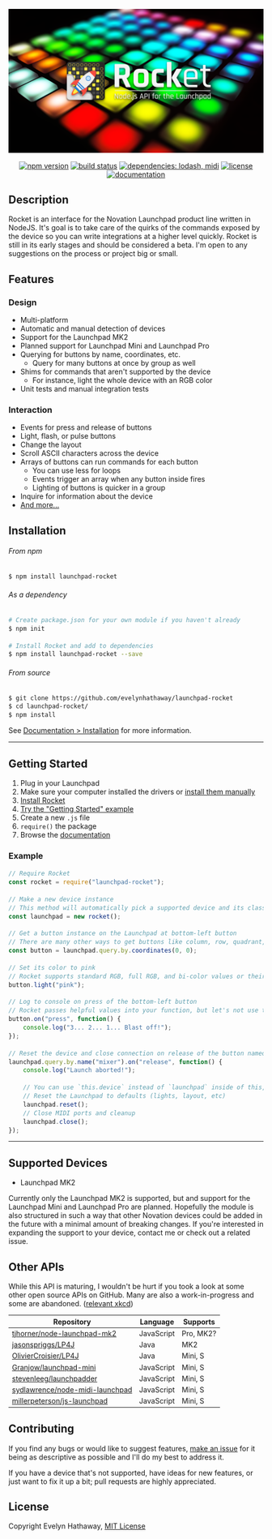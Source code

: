 <div align="center">

![Rocket](docs/images/cover.png)

[![npm version](https://img.shields.io/npm/v/launchpad-rocket.svg)](https://www.npmjs.com/package/launchpad-rocket)
[![build status](https://img.shields.io/travis/evelynhathaway/launchpad-rocket.svg)](https://travis-ci.org/evelynhathaway/launchpad-rocket)
[![dependencies: lodash, midi](https://img.shields.io/badge/dependencies-lodash%2C%20midi-lightgrey.svg)](https://github.com/evelynhathaway/launchpad-rocket/network/dependencies)
[![license](https://img.shields.io/github/license/evelynhathaway/launchpad-rocket.svg)](/LICENSE)
[![documentation](https://img.shields.io/badge/documentation-./docs-lightgrey.svg)](docs)

</div>


## Description
Rocket is an interface for the Novation Launchpad product line written in NodeJS. It's goal is to take care of the quirks of the commands exposed by the device so you can write integrations at a higher level quickly. Rocket is still in its early stages and should be considered a beta. I'm open to any suggestions on the process or project big or small.


## Features
### Design
- Multi-platform
- Automatic and manual detection of devices
- Support for the Launchpad MK2
- Planned support for Launchpad Mini and Launchpad Pro
- Querying for buttons by name, coordinates, etc.
	- Query for many buttons at once by group as well
- Shims for commands that aren't supported by the device
	- For instance, light the whole device with an RGB color
- Unit tests and manual integration tests

### Interaction
- Events for press and release of buttons
- Light, flash, or pulse buttons
- Change the layout
- Scroll ASCII characters across the device
- Arrays of buttons can run commands for each button
	- You can use less for loops
	- Events trigger an array when any button inside fires
	- Lighting of buttons is quicker in a group
- Inquire for information about the device
- [And more...](docs/interaction.md)


## Installation
###### From npm
```bash
$ npm install launchpad-rocket
```
###### As a dependency
```bash
# Create package.json for your own module if you haven't already
$ npm init

# Install Rocket and add to dependencies
$ npm install launchpad-rocket --save
```
###### From source
```bash
$ git clone https://github.com/evelynhathaway/launchpad-rocket
$ cd launchpad-rocket/
$ npm install
```
See [Documentation > Installation](docs/installation.md) for more information.


---


## Getting Started
1. Plug in your Launchpad
2. Make sure your computer installed the drivers or [install them manually](https://us.novationmusic.com/support/product-downloads?product=Launchpad)
3. [Install Rocket](docs/installation.md)
4. [Try the "Getting Started" example](docs/getting-started.md)
4. Create a new `.js` file
5. `require()` the package
6. Browse the [documentation](docs)

### Example
<!-- Also change /doc/getting-started.md -->
```js
// Require Rocket
const rocket = require("launchpad-rocket");

// Make a new device instance
// This method will automatically pick a supported device and its class
const launchpad = new rocket();

// Get a button instance on the Launchpad at bottom-left button
// There are many other ways to get buttons like column, row, quadrant, etc.
const button = launchpad.query.by.coordinates(0, 0);

// Set its color to pink
// Rocket supports standard RGB, full RGB, and bi-color values or their names
button.light("pink");

// Log to console on press of the bottom-left button
// Rocket passes helpful values into your function, but let's not use them now
button.on("press", function() {
	console.log("3... 2... 1... Blast off!");
});

// Reset the device and close connection on release of the button named "mixer"
launchpad.query.by.name("mixer").on("release", function() {
	console.log("Launch aborted!");

	// You can use `this.device` instead of `launchpad` inside of this, but let's use our own reference
	// Reset the Launchpad to defaults (lights, layout, etc)
	launchpad.reset();
	// Close MIDI ports and cleanup
	launchpad.close();
});
```


---


## Supported Devices
- Launchpad MK2

Currently only the Launchpad MK2 is supported, but and support for the Launchpad Mini and Launchpad Pro are planned. Hopefully the module is also structured in such a way that other Novation devices could be added in the future with a minimal amount of breaking changes. If you're interested in expanding the support to your device, contact me or check out a related issue.


## Other APIs
While this API is maturing, I wouldn't be hurt if you took a look at some other open source APIs on GitHub. Many are also a work-in-progress and some are abandoned. ([relevant xkcd](https://xkcd.com/927/))

| Repository                                                                            | Language   | Supports  |
|---------------------------------------------------------------------------------------|------------|-----------|
| [tjhorner/node-launchpad-mk2](https://github.com/tjhorner/node-launchpad-mk2)         | JavaScript | Pro, MK2? |
| [jasonspriggs/LP4J](https://github.com/jasonspriggs/LP4J)                             | Java       | MK2       |
| [OlivierCroisier/LP4J](https://github.com/OlivierCroisier/LP4J)                       | Java       | Mini, S   |
| [Granjow/launchpad-mini](https://github.com/Granjow/launchpad-mini)                   | JavaScript | Mini, S   |
| [stevenleeg/launchpadder](https://github.com/stevenleeg/launchpadder)                 | JavaScript | Mini, S   |
| [sydlawrence/node-midi-launchpad](https://github.com/sydlawrence/node-midi-launchpad) | JavaScript | Mini, S   |
| [millerpeterson/js-launchpad](https://github.com/millerpeterson/js-launchpad)         | JavaScript | Mini, S   |


## Contributing
If you find any bugs or would like to suggest features, [make an issue](https://github.com/evelynhathaway/launchpad-rocket/issues/new) for it being as descriptive as possible and I'll do my best to address it.

If you have a device that's not supported, have ideas for new features, or just want to fix it up a bit; pull requests are highly appreciated.


## License
Copyright Evelyn Hathaway, [MIT License](https://github.com/evelynhathaway/launchpad-rocket/blob/master/LICENSE)
